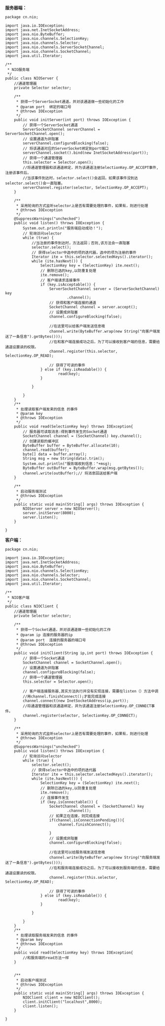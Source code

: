 
**服务器端：**

	package cn.nio;

	import java.io.IOException;
	import java.net.InetSocketAddress;
	import java.nio.ByteBuffer;
	import java.nio.channels.SelectionKey;
	import java.nio.channels.Selector;
	import java.nio.channels.ServerSocketChannel;
	import java.nio.channels.SocketChannel;
	import java.util.Iterator;

	/**
	 * NIO服务端
	 */
	public class NIOServer {
		//通道管理器
		private Selector selector;

		/**
		 * 获得一个ServerSocket通道，并对该通道做一些初始化的工作
		 * @param port  绑定的端口号
		 * @throws IOException
		 */
		public void initServer(int port) throws IOException {
			// 获得一个ServerSocket通道
			ServerSocketChannel serverChannel = ServerSocketChannel.open();
			// 设置通道为非阻塞
			serverChannel.configureBlocking(false);
			// 将该通道对应的ServerSocket绑定到port端口
			serverChannel.socket().bind(new InetSocketAddress(port));
			// 获得一个通道管理器
			this.selector = Selector.open();
			//将通道管理器和该通道绑定，并为该通道注册SelectionKey.OP_ACCEPT事件,注册该事件后，
			//当该事件到达时，selector.select()会返回，如果该事件没到达selector.select()会一直阻塞。
			serverChannel.register(selector, SelectionKey.OP_ACCEPT);
		}

		/**
		 * 采用轮询的方式监听selector上是否有需要处理的事件，如果有，则进行处理
		 * @throws IOException
		 */
		@SuppressWarnings("unchecked")
		public void listen() throws IOException {
			System.out.println("服务端启动成功！");
			// 轮询访问selector
			while (true) {
				//当注册的事件到达时，方法返回；否则,该方法会一直阻塞
				selector.select();
				// 获得selector中选中的项的迭代器，选中的项为注册的事件
				Iterator ite = this.selector.selectedKeys().iterator();
				while (ite.hasNext()) {
					SelectionKey key = (SelectionKey) ite.next();
					// 删除已选的key,以防重复处理
					ite.remove();
					// 客户端请求连接事件
					if (key.isAcceptable()) {
						ServerSocketChannel server = (ServerSocketChannel) key
								.channel();
						// 获得和客户端连接的通道
						SocketChannel channel = server.accept();
						// 设置成非阻塞
						channel.configureBlocking(false);

						//在这里可以给客户端发送信息哦
						channel.write(ByteBuffer.wrap(new String("向客户端发送了一条信息").getBytes()));
						//在和客户端连接成功之后，为了可以接收到客户端的信息，需要给通道设置读的权限。
						channel.register(this.selector, SelectionKey.OP_READ);
					
						// 获得了可读的事件
					} else if (key.isReadable()) {
							read(key);
					}

				}

			}
		}
		/**
		 * 处理读取客户端发来的信息 的事件
		 * @param key
		 * @throws IOException 
		 */
		public void read(SelectionKey key) throws IOException{
			// 服务器可读取消息:得到事件发生的Socket通道
			SocketChannel channel = (SocketChannel) key.channel();
			// 创建读取的缓冲区
			ByteBuffer buffer = ByteBuffer.allocate(10);
			channel.read(buffer);
			byte[] data = buffer.array();
			String msg = new String(data).trim();
			System.out.println("服务端收到信息："+msg);
			ByteBuffer outBuffer = ByteBuffer.wrap(msg.getBytes());
			channel.write(outBuffer);// 将消息回送给客户端
		}
	
		/**
		 * 启动服务端测试
		 * @throws IOException 
		 */
		public static void main(String[] args) throws IOException {
			NIOServer server = new NIOServer();
			server.initServer(8000);
			server.listen();
		}

	}

**客户端：**

	package cn.nio;

	import java.io.IOException;
	import java.net.InetSocketAddress;
	import java.nio.ByteBuffer;
	import java.nio.channels.SelectionKey;
	import java.nio.channels.Selector;
	import java.nio.channels.SocketChannel;
	import java.util.Iterator;

	/**
	 * NIO客户端
	 */
	public class NIOClient {
		//通道管理器
		private Selector selector;

		/**
		 * 获得一个Socket通道，并对该通道做一些初始化的工作
		 * @param ip 连接的服务器的ip
		 * @param port  连接的服务器的端口号         
		 * @throws IOException
		 */
		public void initClient(String ip,int port) throws IOException {
			// 获得一个Socket通道
			SocketChannel channel = SocketChannel.open();
			// 设置通道为非阻塞
			channel.configureBlocking(false);
			// 获得一个通道管理器
			this.selector = Selector.open();
		
			// 客户端连接服务器,其实方法执行并没有实现连接，需要在listen（）方法中调
			//用channel.finishConnect();才能完成连接
			channel.connect(new InetSocketAddress(ip,port));
			//将通道管理器和该通道绑定，并为该通道注册SelectionKey.OP_CONNECT事件。
			channel.register(selector, SelectionKey.OP_CONNECT);
		}

		/**
		 * 采用轮询的方式监听selector上是否有需要处理的事件，如果有，则进行处理
		 * @throws IOException
		 */
		@SuppressWarnings("unchecked")
		public void listen() throws IOException {
			// 轮询访问selector
			while (true) {
				selector.select();
				// 获得selector中选中的项的迭代器
				Iterator ite = this.selector.selectedKeys().iterator();
				while (ite.hasNext()) {
					SelectionKey key = (SelectionKey) ite.next();
					// 删除已选的key,以防重复处理
					ite.remove();
					// 连接事件发生
					if (key.isConnectable()) {
						SocketChannel channel = (SocketChannel) key
								.channel();
						// 如果正在连接，则完成连接
						if(channel.isConnectionPending()){
							channel.finishConnect();
						
						}
						// 设置成非阻塞
						channel.configureBlocking(false);

						//在这里可以给服务端发送信息哦
						channel.write(ByteBuffer.wrap(new String("向服务端发送了一条信息").getBytes()));
						//在和服务端连接成功之后，为了可以接收到服务端的信息，需要给通道设置读的权限。
						channel.register(this.selector, SelectionKey.OP_READ);
					
						// 获得了可读的事件
					} else if (key.isReadable()) {
							read(key);
					}

				}

			}
		}
		/**
		 * 处理读取服务端发来的信息 的事件
		 * @param key
		 * @throws IOException 
		 */
		public void read(SelectionKey key) throws IOException{
			//和服务端的read方法一样
		}
	
	
		/**
		 * 启动客户端测试
		 * @throws IOException 
		 */
		public static void main(String[] args) throws IOException {
			NIOClient client = new NIOClient();
			client.initClient("localhost",8000);
			client.listen();
		}

	}

